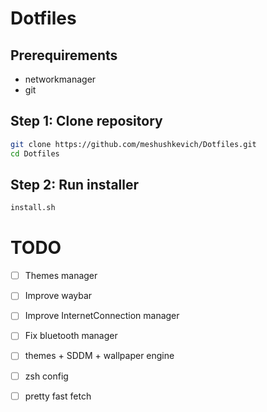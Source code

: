 # Dotfiles

## Prerequirements
- networkmanager
- git

## Step 1: Clone repository
```sh
git clone https://github.com/meshushkevich/Dotfiles.git
cd Dotfiles
```

## Step 2: Run installer
```sh
install.sh
```


# TODO

- [ ] Themes manager
- [ ] Improve waybar
- [ ] Improve InternetConnection manager
- [ ] Fix bluetooth manager
- [ ] themes + SDDM  + wallpaper engine
- [ ] zsh config
- [ ] pretty fast fetch

